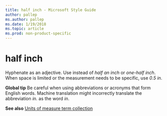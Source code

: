 ```yaml
---
title: half inch - Microsoft Style Guide
author: pallep
ms.author: pallep
ms.date: 1/19/2018
ms.topic: article
ms.prod: non-product-specific
---
```


# half inch

Hyphenate as an adjective. Use instead of *half an inch* or *one-half inch*. When space is limited or the measurement needs to be specific, use *0.5 in*.

**Global tip** Be
careful when using abbreviations or acronyms that form English words.
Machine translation might incorrectly translate
the abbreviation *in.* as the word *in*. 

**See also** [Units of measure term collection](/style-guide/a-z-word-list-term-collections/term-collections/units-of-measure-terms)
